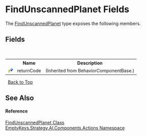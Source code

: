 # FindUnscannedPlanet Fields
 

The <a href="T_EmptyKeys_Strategy_AI_Components_Actions_FindUnscannedPlanet">FindUnscannedPlanet</a> type exposes the following members.


## Fields
&nbsp;<table><tr><th></th><th>Name</th><th>Description</th></tr><tr><td>![Protected field](media/protfield.gif "Protected field")</td><td>returnCode</td><td> (Inherited from BehaviorComponentBase.)</td></tr></table>&nbsp;
<a href="#findunscannedplanet-fields">Back to Top</a>

## See Also


#### Reference
<a href="T_EmptyKeys_Strategy_AI_Components_Actions_FindUnscannedPlanet">FindUnscannedPlanet Class</a><br /><a href="N_EmptyKeys_Strategy_AI_Components_Actions">EmptyKeys.Strategy.AI.Components.Actions Namespace</a><br />